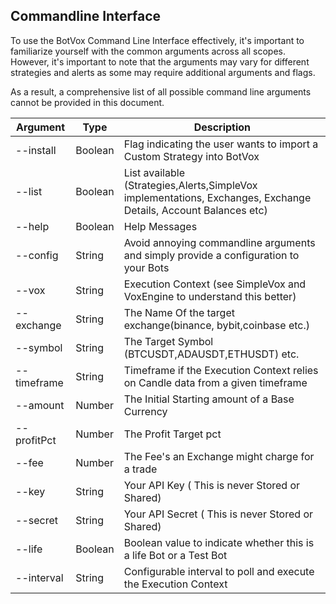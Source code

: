 
## Commandline Interface

To use the BotVox Command Line Interface effectively, it's important to familiarize yourself with the common arguments across all scopes. 
However, it's important to note that the arguments may vary for different strategies and alerts as some may require additional arguments and flags. 

As a result, a comprehensive list of all possible command line arguments cannot be provided in this document.


| Argument    | Type    | Description                                                                                                     |   
|-------------|---------|-----------------------------------------------------------------------------------------------------------------|
| --install   | Boolean | Flag indicating the user wants to import a Custom Strategy into BotVox                                          |
| --list      | Boolean | List available (Strategies,Alerts,SimpleVox implementations, Exchanges, Exchange Details, Account Balances etc) |
| --help      | Boolean | Help Messages                                                                                                   |
| --config    | String  | Avoid annoying commandline arguments and simply provide a configuration to your Bots                            |
| --vox       | String  | Execution Context (see SimpleVox and VoxEngine to understand this better)                                       |
| --exchange  | String  | The Name Of the target exchange(binance, bybit,coinbase etc.)                                                   |
| --symbol    | String  | The Target Symbol (BTCUSDT,ADAUSDT,ETHUSDT) etc.                                                                |
| --timeframe | String  | Timeframe if the Execution Context relies on Candle data from a given timeframe                                 |
| --amount    | Number  | The Initial Starting amount of a Base Currency                                                                  |
| --profitPct | Number  | The Profit Target pct                                                                                           |
| --fee       | Number  | The Fee's an Exchange might charge for a trade                                                                  |
| --key       | String  | Your API Key ( This is never Stored or Shared)                                                                  |
| --secret    | String  | Your API Secret ( This is never Stored or Shared)                                                               |
| --life      | Boolean | Boolean value to indicate whether this is a life Bot or a Test Bot                                              |
| --interval  | String  | Configurable interval to poll and execute the Execution Context                                                 |


